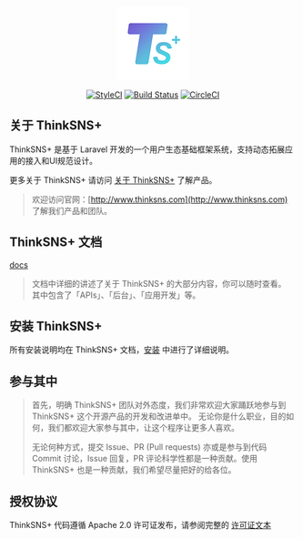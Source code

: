 <p align="center"><img src="public/plus.png"></p>
<p align="center">
<a href="https://styleci.io/repos/76627423"><img src="https://styleci.io/repos/76627423/shield?branch=master" alt="StyleCI"></a>
<a href="https://travis-ci.org/slimkit/thinksns-plus"><img src="https://travis-ci.org/slimkit/thinksns-plus.svg?branch=master" alt="Build Status"></a>
<a href="https://circleci.com/gh/slimkit/thinksns-plus"><img src="https://circleci.com/gh/slimkit/thinksns-plus.svg?style=svg" alt="CircleCI"></a>
</p>

## 关于 ThinkSNS+

ThinkSNS+ 是基于 Laravel 开发的一个用户生态基础框架系统，支持动态拓展应用的接入和UI规范设计。

更多关于 ThinkSNS+ 请访问 [关于 ThinkSNS+](docs/get-started/about.md) 了解产品。

> 欢迎访问官网：[http://www.thinksns.com](http://www.thinksns.com) 了解我们产品和团队。

## ThinkSNS+ 文档

[docs](docs)

> 文档中详细的讲述了关于 ThinkSNS+ 的大部分内容，你可以随时查看。
> 其中包含了「APIs」、「后台」、「应用开发」等。

## 安装 ThinkSNS+

所有安装说明均在 ThinkSNS+ 文档，[安装](docs/get-started/installed.md) 中进行了详细说明。

## 参与其中

> 首先，明确 ThinkSNS+ 团队对外态度，我们非常欢迎大家踊跃地参与到 ThinkSNS+ 这个开源产品的开发和改进单中。
> 无论你是什么职业，目的如何，我们都欢迎大家参与其中，让这个程序让更多人喜欢。
>
> 无论何种方式，提交 Issue、PR (Pull requests) 亦或是参与到代码 Commit 讨论，Issue 回复，PR 评论科学性都是一种贡献。使用 ThinkSNS+ 也是一种贡献，我们希望尽量把好的给各位。

## 授权协议

ThinkSNS+ 代码遵循 Apache 2.0 许可证发布，请参阅完整的 [许可证文本](LICENSE)
